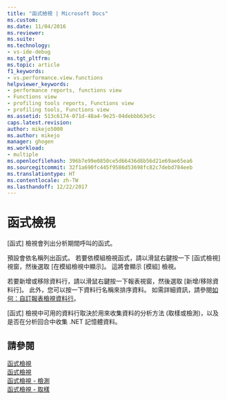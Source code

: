 ```yaml
---
title: "函式檢視 | Microsoft Docs"
ms.custom: 
ms.date: 11/04/2016
ms.reviewer: 
ms.suite: 
ms.technology:
- vs-ide-debug
ms.tgt_pltfrm: 
ms.topic: article
f1_keywords:
- vs.performance.view.functions
helpviewer_keywords:
- performance reports, functions view
- Functions view
- profiling tools reports, Functions view
- profiling tools, Functions view
ms.assetid: 513c6174-071d-48a4-9e25-04debbb63e5c
caps.latest.revision: 
author: mikejo5000
ms.author: mikejo
manager: ghogen
ms.workload:
- multiple
ms.openlocfilehash: 396b7e99e0850ce5d66436d8b56d21e69ae65ea6
ms.sourcegitcommit: 32f1a690fc445f9586d53698fc82c7debd784eeb
ms.translationtype: HT
ms.contentlocale: zh-TW
ms.lasthandoff: 12/22/2017
---
```

# <a name="functions-view"></a>函式檢視
[函式] 檢視會列出分析期間呼叫的函式。  
  
 預設會依名稱列出函式。 若要依模組檢視函式，請以滑鼠右鍵按一下 [函式檢視] 視窗，然後選取 [在模組檢視中顯示]。 這將會顯示 [模組] 檢視。  
  
 若要新增或移除資料行，請以滑鼠右鍵按一下報表視窗，然後選取 [新增/移除資料行]。 此外，您可以按一下資料行名稱來排序資料。 如需詳細資訊，請參閱[如何：自訂報表檢視資料行](../profiling/how-to-customize-report-view-columns.md)。  
  
 [函式] 檢視中可用的資料行取決於用來收集資料的分析方法 (取樣或檢測)，以及是否在分析回合中收集 .NET 記憶體資料。  
  
## <a name="see-also"></a>請參閱  
 [函式檢視](../profiling/functions-view-sampling-data.md)   
 [函式檢視](../profiling/functions-view-instrumentation-data.md)   
 [函式檢視 - 檢測](../profiling/functions-view-dotnet-memory-instrumentation-data.md)   
 [函式檢視 - 取樣](../profiling/functions-view-dotnet-memory-sampling-data.md)